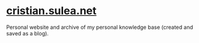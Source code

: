 # [cristian.sulea.net](https://cristian.sulea.net)

Personal website and archive of my personal knowledge base (created and saved as a blog).